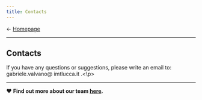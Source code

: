 ```yaml
---
title: Contacts
---
```

&larr; [Homepage](https://gvalvano.github.io/wss-multiscale-adversarial-attention-gates)

-----------------------------
## Contacts

<style type="text/css">
span.spamprotection {display:none;}
</style>

<p> If you have any questions or suggestions, please write an email to: gabriele&period;valvano<span class="spamprotection">.no.way.bots.get.this</span>&#64; imtlucca&period;it .<\p>

-----------------------------
&hearts; **Find out more about our team [here](https://tsaftarislab.github.io/team/).**

